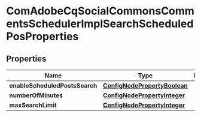 
# ComAdobeCqSocialCommonsCommentsSchedulerImplSearchScheduledPosProperties

## Properties
Name | Type | Description | Notes
------------ | ------------- | ------------- | -------------
**enableScheduledPostsSearch** | [**ConfigNodePropertyBoolean**](ConfigNodePropertyBoolean.md) |  |  [optional]
**numberOfMinutes** | [**ConfigNodePropertyInteger**](ConfigNodePropertyInteger.md) |  |  [optional]
**maxSearchLimit** | [**ConfigNodePropertyInteger**](ConfigNodePropertyInteger.md) |  |  [optional]



